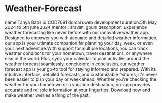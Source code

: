 ﻿# Weather-Forecast
 name:Tanya Batra
id:COD7691
domain:web development
duration:5th May 2024 to 5th june 2024
mentor : sravani gouni
description: 
Experience weather forecasting like never before with our innovative weather app. Designed to empower you with accurate and detailed weather information, our app is your ultimate companion for planning your day, week, or even your next adventure.With support for multiple locations, you can track weather conditions for your hometown, travel destinations, or anywhere else in the world. Plus, sync your calendar to plan activities around the weather forecast seamlessly.
conclusion:
In conclusion, our weather forecast app is your go-to tool for staying informed and prepared. With its intuitive interface, detailed forecasts, and customizable features, it's never been easier to plan your day or week ahead. Whether you're checking the weather for your hometown or a vacation destination, our app provides accurate and reliable information at your fingertips. Download now and make weather worries a thing of the past.
